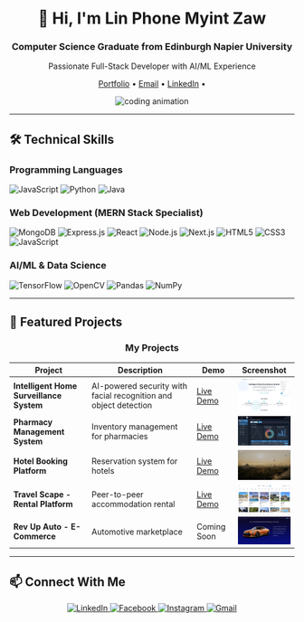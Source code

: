 # <div align="center">👋 Hi, I'm Lin Phone Myint Zaw</div>
<div align="center">
  <h3>Computer Science Graduate from Edinburgh Napier University</h3>
  <p>Passionate Full-Stack Developer with AI/ML Experience</p>
</div>

<p align="center">
  <a href="https://lpmz-portfolio.vercel.app/">Portfolio</a> •
  <a href="mailto:linphonem@gmail.com">Email</a> •
  <a href="www.linkedin.com/in/lin-phone-myint-zaw-025082176">LinkedIn</a> •
</p>

<div align="center">
  <img src="https://github.com/Adam-pw/Adam-pw/blob/main/animation_500_kxa883sd.gif" alt="coding animation" width="400" />
</div>

---

## 🛠️ Technical Skills

### Programming Languages
![JavaScript](https://img.shields.io/badge/-JavaScript-F7DF1E?logo=javascript&logoColor=black)
![Python](https://img.shields.io/badge/-Python-3776AB?logo=python&logoColor=white)
![Java](https://img.shields.io/badge/-Java-007396?logo=java&logoColor=white)

### Web Development (MERN Stack Specialist)
![MongoDB](https://img.shields.io/badge/-MongoDB-47A248?logo=mongodb&logoColor=white)
![Express.js](https://img.shields.io/badge/-Express.js-000000?logo=express&logoColor=white)
![React](https://img.shields.io/badge/-React-61DAFB?logo=react&logoColor=black)
![Node.js](https://img.shields.io/badge/-Node.js-339933?logo=node.js&logoColor=white)
![Next.js](https://img.shields.io/badge/-Next.js-000000?logo=next.js&logoColor=white)
![HTML5](https://img.shields.io/badge/-HTML5-E34F26?logo=html5&logoColor=white)
![CSS3](https://img.shields.io/badge/-CSS3-1572B6?logo=css3&logoColor=white)
![JavaScript](https://img.shields.io/badge/-JavaScript-F7DF1E?logo=javascript&logoColor=black)

### AI/ML & Data Science
![TensorFlow](https://img.shields.io/badge/-TensorFlow-FF6F00?logo=tensorflow&logoColor=white)
![OpenCV](https://img.shields.io/badge/-OpenCV-5C3EE8?logo=opencv&logoColor=white)
![Pandas](https://img.shields.io/badge/-Pandas-150458?logo=pandas&logoColor=white)
![NumPy](https://img.shields.io/badge/-NumPy-013243?logo=numpy&logoColor=white)

---

## 🚀 Featured Projects

<h3 align="center">My Projects</h3>

| Project | Description | Demo | Screenshot |
|---------|------------|------|------------|
| **Intelligent Home Surveillance System** | AI-powered security with facial recognition and object detection | [Live Demo](https://home-security-rho.vercel.app/) | <img src="./hs1.png" width="150"> |
| **Pharmacy Management System** | Inventory management for pharmacies | [Live Demo](https://pms-frontend-virid.vercel.app/) | <img src="./pms1.png" width="150"> |
| **Hotel Booking Platform** | Reservation system for hotels | [Live Demo](https://scape-booking.vercel.app/) | <img src="./sb1.png" width="150"> |
| **Travel Scape - Rental Platform** | Peer-to-peer accommodation rental | [Live Demo](https://travelscape-next.vercel.app/) | <img src="./travelscape.png" width="150"> |
| **Rev Up Auto - E-Commerce** | Automotive marketplace | Coming Soon | <img src="./revupauto.png" width="150"> |

---

## 📫 Connect With Me
<p align="center">
  <a href="www.linkedin.com/in/lin-phone-myint-zaw-025082176" target="_blank">
    <img src="https://img.shields.io/badge/LinkedIn-0077B5?style=for-the-badge&logo=linkedin&logoColor=white" alt="LinkedIn">
  </a>
  <a href="https://www.facebook.com/linphone.myintzaw" target="_blank">
    <img src="https://img.shields.io/badge/Facebook-1877F2?style=for-the-badge&logo=facebook&logoColor=white" alt="Facebook">
  </a>
  <a href="https://www.instagram.com/linphonemyintzaw/" target="_blank">
    <img src="https://img.shields.io/badge/Instagram-E4405F?style=for-the-badge&logo=instagram&logoColor=white" alt="Instagram">
  </a>
  <a href="mailto:linphonem@gmail.com" target="_blank">
    <img src="https://img.shields.io/badge/Gmail-D14836?style=for-the-badge&logo=gmail&logoColor=white" alt="Gmail">
  </a>
</p>
